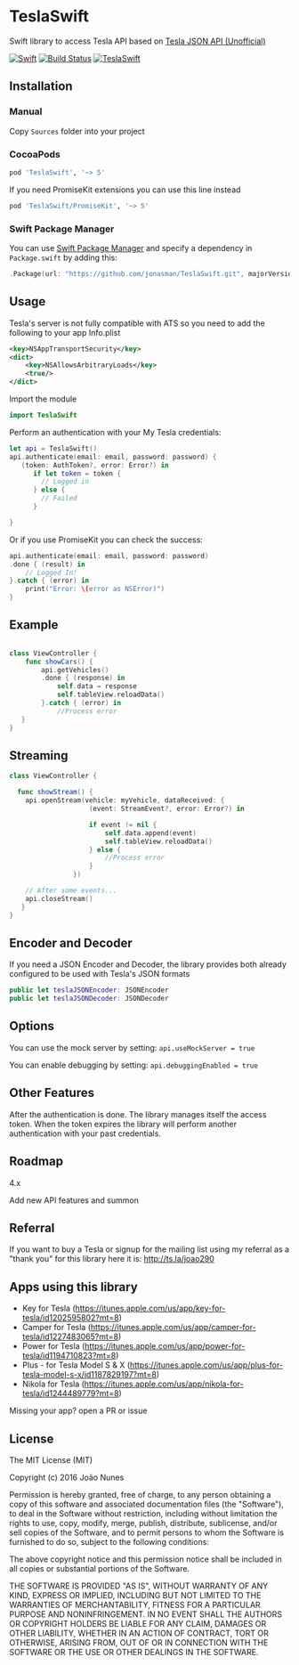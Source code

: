 # TeslaSwift
Swift library to access Tesla API based on [Tesla JSON API (Unofficial)](https://tesla-api.timdorr.com)

[![Swift](https://img.shields.io/badge/Swift-4.2-orange.svg?style=flat)](https://swift.org)
[![Build Status](https://travis-ci.org/jonasman/TeslaSwift.svg?branch=master)](https://travis-ci.org/jonasman/TeslaSwift)
[![TeslaSwift](https://img.shields.io/cocoapods/v/TeslaSwift.svg)](https://github.com/jonasman/TeslaSwift)

## Installation

### Manual

Copy `Sources` folder into your project

### CocoaPods

```ruby
pod 'TeslaSwift', '~> 5'
```
If you need PromiseKit extensions you can use this line instead

```ruby
pod 'TeslaSwift/PromiseKit', '~> 5'
```

### Swift Package Manager

You can use [Swift Package Manager](https://swift.org/package-manager/) and specify a dependency in `Package.swift` by adding this:

```swift
.Package(url: "https://github.com/jonasman/TeslaSwift.git", majorVersion: 4)
```

## Usage

Tesla's server is not fully compatible with ATS so you need to add the following to your app Info.plist

```XML
<key>NSAppTransportSecurity</key>
<dict>
    <key>NSAllowsArbitraryLoads</key>
    <true/>
</dict>
```

Import the module

```swift
import TeslaSwift
```

Perform an authentication with your My Tesla credentials: 

```swift
let api = TeslaSwift()
api.authenticate(email: email, password: password) {
   (token: AuthToken?, error: Error?) in 
      if let token = token {
        // Logged in 
      } else {
        // Failed
      }

}
```

Or if you use PromiseKit you can check the success: 

```swift
api.authenticate(email: email, password: password)
.done { (result) in
    // Logged In!
}.catch { (error) in
    print("Error: \(error as NSError)")
}
```

## Example

```swift

class ViewController {
    func showCars() {
        api.getVehicles()
        .done { (response) in
            self.data = response
            self.tableView.reloadData()
        }.catch { (error) in
            //Process error
   }
}
```

## Streaming

```swift
class ViewController {

  func showStream() {
    api.openStream(vehicle: myVehicle, dataReceived: {
                    (event: StreamEvent?, error: Error?) in

                    if event != nil {
                        self.data.append(event)
                        self.tableView.reloadData()
                    } else {
                        //Process error
                    }
                })

    // After some events...
    api.closeStream()
   }
}
```

## Encoder and Decoder

If you need a JSON Encoder and Decoder, the library provides both already configured to be used with Tesla's JSON formats

```swift
public let teslaJSONEncoder: JSONEncoder
public let teslaJSONDecoder: JSONDecoder
```  

## Options

You can use the mock server by setting: `api.useMockServer = true`

You can enable debugging by setting: `api.debuggingEnabled = true`

## Other Features

After the authentication is done. The library manages itself the access token. 
When the token expires the library will perform another authentication with your past credentials.

## Roadmap
4.x

Add new API features and summon

## Referral

If you want to buy a Tesla or signup for the mailing list using my referral as a "thank you" for this library here it is:
http://ts.la/joao290

## Apps using this library

* Key for Tesla (https://itunes.apple.com/us/app/key-for-tesla/id1202595802?mt=8)
* Camper for Tesla (https://itunes.apple.com/us/app/camper-for-tesla/id1227483065?mt=8)
* Power for Tesla (https://itunes.apple.com/us/app/power-for-tesla/id1194710823?mt=8)
* Plus - for Tesla Model S & X (https://itunes.apple.com/us/app/plus-for-tesla-model-s-x/id1187829197?mt=8)
* Nikola for Tesla (https://itunes.apple.com/us/app/nikola-for-tesla/id1244489779?mt=8)

Missing your app? open a PR or issue

## License

The MIT License (MIT)

Copyright (c) 2016 João Nunes

Permission is hereby granted, free of charge, to any person obtaining a copy of
this software and associated documentation files (the "Software"), to deal in
the Software without restriction, including without limitation the rights to
use, copy, modify, merge, publish, distribute, sublicense, and/or sell copies of
the Software, and to permit persons to whom the Software is furnished to do so,
subject to the following conditions:

The above copyright notice and this permission notice shall be included in all
copies or substantial portions of the Software.

THE SOFTWARE IS PROVIDED "AS IS", WITHOUT WARRANTY OF ANY KIND, EXPRESS OR
IMPLIED, INCLUDING BUT NOT LIMITED TO THE WARRANTIES OF MERCHANTABILITY, FITNESS
FOR A PARTICULAR PURPOSE AND NONINFRINGEMENT. IN NO EVENT SHALL THE AUTHORS OR
COPYRIGHT HOLDERS BE LIABLE FOR ANY CLAIM, DAMAGES OR OTHER LIABILITY, WHETHER
IN AN ACTION OF CONTRACT, TORT OR OTHERWISE, ARISING FROM, OUT OF OR IN
CONNECTION WITH THE SOFTWARE OR THE USE OR OTHER DEALINGS IN THE SOFTWARE.
